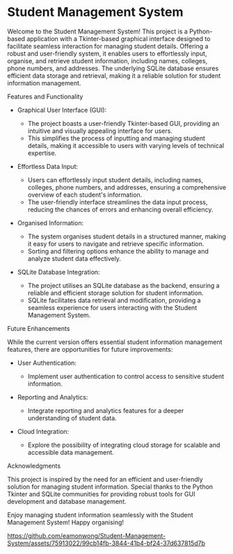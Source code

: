 # Student Management System
Welcome to the Student Management System! This project is a Python-based application with a Tkinter-based graphical interface designed to facilitate seamless interaction for managing student details. Offering a robust and user-friendly system, it enables users to effortlessly input, organise, and retrieve student information, including names, colleges, phone numbers, and addresses. The underlying SQLite database ensures efficient data storage and retrieval, making it a reliable solution for student information management.

Features and Functionality

- Graphical User Interface (GUI):
  - The project boasts a user-friendly Tkinter-based GUI, providing an intuitive and visually appealing interface for users.
  - This simplifies the process of inputting and managing student details, making it accessible to users with varying levels of technical expertise.

- Effortless Data Input:
  - Users can effortlessly input student details, including names, colleges, phone numbers, and addresses, ensuring a comprehensive overview of each student's information.
  - The user-friendly interface streamlines the data input process, reducing the chances of errors and enhancing overall efficiency.

- Organised Information:
  - The system organises student details in a structured manner, making it easy for users to navigate and retrieve specific information.
  - Sorting and filtering options enhance the ability to manage and analyze student data effectively.

- SQLite Database Integration:
  - The project utilises an SQLite database as the backend, ensuring a reliable and efficient storage solution for student information.
  - SQLite facilitates data retrieval and modification, providing a seamless experience for users interacting with the Student Management System.


Future Enhancements

While the current version offers essential student information management features, there are opportunities for future improvements:

- User Authentication:
  - Implement user authentication to control access to sensitive student information.

- Reporting and Analytics:
  - Integrate reporting and analytics features for a deeper understanding of student data.

- Cloud Integration:
  - Explore the possibility of integrating cloud storage for scalable and accessible data management.


Acknowledgments

This project is inspired by the need for an efficient and user-friendly solution for managing student information. Special thanks to the Python Tkinter and SQLite communities for providing robust tools for GUI development and database management.

Enjoy managing student information seamlessly with the Student Management System! Happy organising!

https://github.com/eamonwong/Student-Management-System/assets/75913022/99cb14fb-3844-41b4-bf24-37d637815d7b
